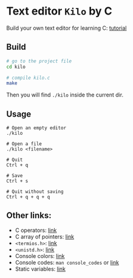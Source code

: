 # Text editor `Kilo` by C

Build your own text editor for learning C: [tutorial](https://viewsourcecode.org/snaptoken/kilo/index.html)

## Build

```bash
# go to the project file
cd kilo

# compile kilo.c
make
```

Then you will find `./kilo` inside the current dir.

## Usage

```
# Open an empty editor
./kilo

# Open a file
./kilo <filename>

# Quit
Ctrl + q

# Save
Ctrl + s

# Quit without saving
Ctrl + q + q + q
```

## Other links:

- C operators: [link](https://www.runoob.com/cprogramming/c-operators.html)
- C array of pointers: [link](https://www.runoob.com/cprogramming/c-array-of-pointers.html)
- `<termios.h>`: [link](https://blog.csdn.net/qq_53144843/article/details/126611199?spm=1001.2101.3001.6650.6&utm_medium=distribute.pc_relevant.none-task-blog-2%7Edefault%7EBlogCommendFromBaidu%7ERate-6-126611199-blog-4105607.pc_relevant_aa2&depth_1-utm_source=distribute.pc_relevant.none-task-blog-2%7Edefault%7EBlogCommendFromBaidu%7ERate-6-126611199-blog-4105607.pc_relevant_aa2&utm_relevant_index=7)
- `<unistd.h>`: [link](https://blog.csdn.net/reasonyuanrobot/article/details/103172210)
- Console colors: [link](https://gist.github.com/abritinthebay/d80eb99b2726c83feb0d97eab95206c4)
- Console codes: `man console_codes` or [link](https://blog.51cto.com/u_1923895/5939748)
- Static variables: [link](https://www.geeksforgeeks.org/static-variables-in-c/)

